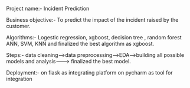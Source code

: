
Project name:- Incident Prediction

Business objective:-
To predict the impact of the incident raised by the customer.

Algorithms:-
Logestic regression, xgboost, decision tree , random forest ANN, SVM, KNN and finalized the best algorithm as xgboost.

Steps:-
data cleaning-->data preprocessing-->EDA-->building all possible models and analysis---> finalized the best model.

Deployment:-
on flask as integrating platform on pycharm as tool for integration
